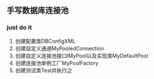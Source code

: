## 手写数据库连接池

### just do it
1. 创建配置类DBConfigXML
2. 创建自定义通道MyPooledConnection
3. 创建自定义连接池接口IMyPool以及实现类MyDefaultPool
4. 创建连接池单例工厂MyPoolFactory
5. 创建测试类Test并执行之
